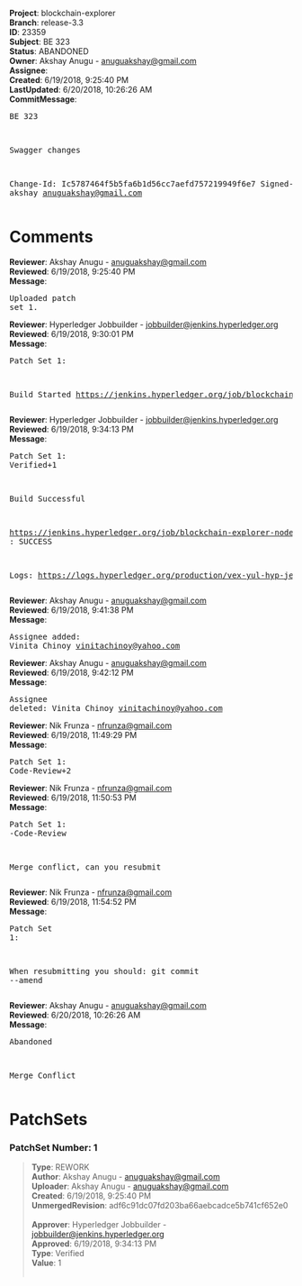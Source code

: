 <strong>Project</strong>: blockchain-explorer<br><strong>Branch</strong>: release-3.3<br><strong>ID</strong>: 23359<br><strong>Subject</strong>: BE 323<br><strong>Status</strong>: ABANDONED<br><strong>Owner</strong>: Akshay Anugu - anuguakshay@gmail.com<br><strong>Assignee</strong>:<br><strong>Created</strong>: 6/19/2018, 9:25:40 PM<br><strong>LastUpdated</strong>: 6/20/2018, 10:26:26 AM<br><strong>CommitMessage</strong>:<br><pre>BE 323

Swagger changes

Change-Id: Ic5787464f5b5fa6b1d56cc7aefd757219949f6e7
Signed-off-by: akshay <anuguakshay@gmail.com>
</pre><h1>Comments</h1><strong>Reviewer</strong>: Akshay Anugu - anuguakshay@gmail.com<br><strong>Reviewed</strong>: 6/19/2018, 9:25:40 PM<br><strong>Message</strong>: <pre>Uploaded patch set 1.</pre><strong>Reviewer</strong>: Hyperledger Jobbuilder - jobbuilder@jenkins.hyperledger.org<br><strong>Reviewed</strong>: 6/19/2018, 9:30:01 PM<br><strong>Message</strong>: <pre>Patch Set 1:

Build Started https://jenkins.hyperledger.org/job/blockchain-explorer-node6-verify-x86_64/209/</pre><strong>Reviewer</strong>: Hyperledger Jobbuilder - jobbuilder@jenkins.hyperledger.org<br><strong>Reviewed</strong>: 6/19/2018, 9:34:13 PM<br><strong>Message</strong>: <pre>Patch Set 1: Verified+1

Build Successful 

https://jenkins.hyperledger.org/job/blockchain-explorer-node6-verify-x86_64/209/ : SUCCESS

Logs: https://logs.hyperledger.org/production/vex-yul-hyp-jenkins-3/blockchain-explorer-node6-verify-x86_64/209</pre><strong>Reviewer</strong>: Akshay Anugu - anuguakshay@gmail.com<br><strong>Reviewed</strong>: 6/19/2018, 9:41:38 PM<br><strong>Message</strong>: <pre>Assignee added: Vinita Chinoy <vinitachinoy@yahoo.com></pre><strong>Reviewer</strong>: Akshay Anugu - anuguakshay@gmail.com<br><strong>Reviewed</strong>: 6/19/2018, 9:42:12 PM<br><strong>Message</strong>: <pre>Assignee deleted: Vinita Chinoy <vinitachinoy@yahoo.com></pre><strong>Reviewer</strong>: Nik Frunza - nfrunza@gmail.com<br><strong>Reviewed</strong>: 6/19/2018, 11:49:29 PM<br><strong>Message</strong>: <pre>Patch Set 1: Code-Review+2</pre><strong>Reviewer</strong>: Nik Frunza - nfrunza@gmail.com<br><strong>Reviewed</strong>: 6/19/2018, 11:50:53 PM<br><strong>Message</strong>: <pre>Patch Set 1: -Code-Review

Merge conflict, can you resubmit</pre><strong>Reviewer</strong>: Nik Frunza - nfrunza@gmail.com<br><strong>Reviewed</strong>: 6/19/2018, 11:54:52 PM<br><strong>Message</strong>: <pre>Patch Set 1:

When resubmitting you should: git commit --amend</pre><strong>Reviewer</strong>: Akshay Anugu - anuguakshay@gmail.com<br><strong>Reviewed</strong>: 6/20/2018, 10:26:26 AM<br><strong>Message</strong>: <pre>Abandoned

Merge Conflict</pre><h1>PatchSets</h1><h3>PatchSet Number: 1</h3><blockquote><strong>Type</strong>: REWORK<br><strong>Author</strong>: Akshay Anugu - anuguakshay@gmail.com<br><strong>Uploader</strong>: Akshay Anugu - anuguakshay@gmail.com<br><strong>Created</strong>: 6/19/2018, 9:25:40 PM<br><strong>UnmergedRevision</strong>: adf6c91dc07fd203ba66aebcadce5b741cf652e0<br><br><strong>Approver</strong>: Hyperledger Jobbuilder - jobbuilder@jenkins.hyperledger.org<br><strong>Approved</strong>: 6/19/2018, 9:34:13 PM<br><strong>Type</strong>: Verified<br><strong>Value</strong>: 1<br><br></blockquote>